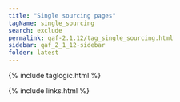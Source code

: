 ```yaml
---
title: "Single sourcing pages"
tagName: single_sourcing
search: exclude
permalink: qaf-2.1.12/tag_single_sourcing.html
sidebar: qaf_2_1_12-sidebar
folder: latest
---
```

{% include taglogic.html %}

{% include links.html %}
